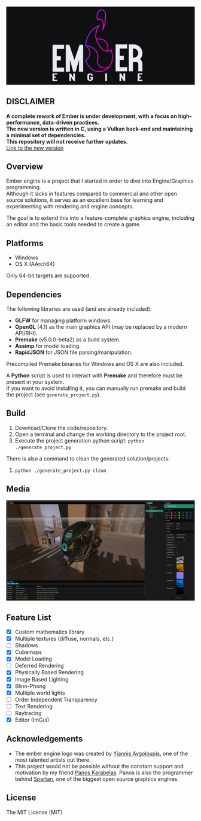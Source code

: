 ![Alt text](./Data/images/ember/ember_banner.png "Ember Logo")

## DISCLAIMER
**A complete rework of Ember is under development, with a focus on high-performance, data-driven practices.**\
**The new version is written in C, using a Vulkan back-end and maintaining a minimal set of dependencies.**\
**This repository will not receive further updates.** \
[Link to the new version](https://github.com/deg3x/ember)

## Overview
Ember engine is a project that I started in order to dive into Engine/Graphics programming. \
Although it lacks in features compared to commercial and other open source solutions, it serves as an excellent base
for learning and experimenting with rendering and engine concepts.

The goal is to extend this into a feature-complete graphics engine, including an editor and the basic tools needed to create a game.

## Platforms
* Windows
* OS X (AArch64)

Only 64-bit targets are supported.

## Dependencies
The following libraries are used (and are already included):
* **GLFW** for managing platform windows.
* **OpenGL** (4.1) as the main graphics API (may be replaced by a modern API/RHI).
* **Premake** (v5.0.0-beta2) as a build system.
* **Assimp** for model loading.
* **RapidJSON** for JSON file parsing/manipulation.

Precompiled Premake binaries for Windows and OS X are also included.

A **Python** script is used to interact with **Premake** and therefore must be present in your system. \
If you want to avoid installing it, you can manually run premake and build the project (see  `generate_project.py`).

## Build
1. Download/Clone the code/repository.
2. Open a terminal and change the working directory to the project root.
3. Execute the project generation python script: `python ./generate_project.py`

There is also a command to clean the generated solution/projects:
1. `python ./generate_project.py clean` 

## Media
![Alt text](./Data/images/engine_media.png "Engine")

## Feature List
- [X] Custom mathematics library
- [x] Multiple textures (diffuse, normals, etc.)
- [ ] Shadows
- [x] Cubemaps
- [x] Model Loading
- [ ] Deferred Rendering
- [x] Physically Based Rendering
- [x] Image Based Lighting
- [x] Blinn-Phong
- [x] Multiple world lights
- [ ] Order Independent Transparency
- [ ] Text Rendering
- [ ] Raytracing
- [x] Editor (ImGui)

## Acknowledgements
- The ember engine logo was created by [Yiannis Avgoloupis](https://www.artstation.com/yiannisart), one of the most talented artists out there.
- This project would not be possible without the constant support and motivation by my friend [Panos Karabelas](https://twitter.com/panoskarabelas1). Panos is also the programmer behind [Spartan](https://github.com/PanosK92/SpartanEngine), one of the biggest open source graphics engines.

## License
The MIT License (MIT) 
